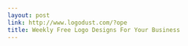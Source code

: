 ```yaml
---
layout: post
link: http://www.logodust.com/?ope
title: Weekly Free Logo Designs For Your Business
---
```

